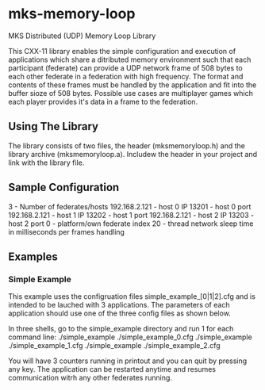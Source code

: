 # mks-memory-loop
MKS Distributed (UDP) Memory Loop Library

This CXX-11 library enables the simple configuration and execution of applications which share a ditributed memory environment such that each participant (federate) can provide a UDP network frame of 508 bytes to each other federate in a federation with high frequency. 
The format and contents of these frames must be handled by the application and fit into the buffer sioze of 508 bytes. 
Possible use cases are multiplayer games which each player provides it's data in a frame to the federation.

## Using The Library
The library consists of two files, the header (mksmemoryloop.h) and the library archive (mksmemoryloop.a). Includew the header in your project and link with the library file.

## Sample Configuration
3               - Number of federates/hosts
192.168.2.121   - host 0 IP
13201           - host 0 port
192.168.2.121   - host 1 IP
13202           - host 1 port
192.168.2.121   - host 2 IP
13203           - host 2 port
0               - platform/own federate index
20              - thread network sleep time in milliseconds per frames handling

## Examples

### Simple Example
This example uses the configruation files simple_example_[0|1|2].cfg and is intended to be lauched with 3 applications. The parameters of each application should use one of the three config files as shown below.

In three shells, go to the simple_example directory and run 1 for each command line:
./simple_example ./simple_example_0.cfg 
./simple_example ./simple_example_1.cfg
./simple_example ./simple_example_2.cfg

You will have 3 counters running in printout and you can quit by pressing any key. The application can be restarted anytime and resumes communication witrh any other federates running.

